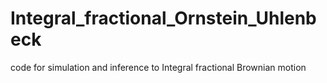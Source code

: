 # Integral_fractional_Ornstein_Uhlenbeck
code for simulation and inference to Integral fractional Brownian motion
